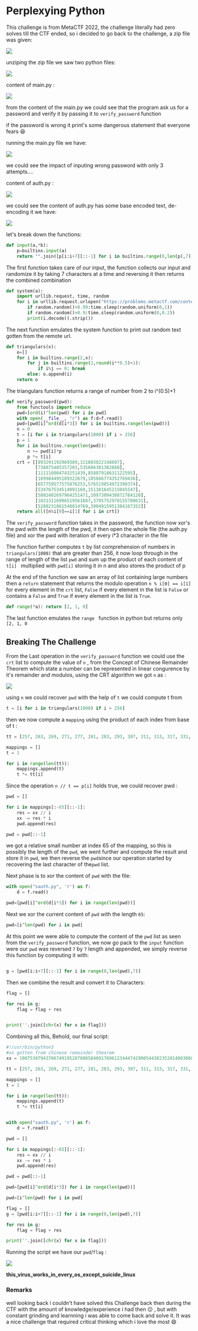 # Perplexying Python


This challenge is from MetaCTF 2022, the challenge literally had zero solves till the CTF ended, so i decided to go back to the challenge, a zip file was given:

![](https://Cyberguru1.github.io/posts/phoenix/files/1688632861897.png)

unziping the zip file we saw two python files:

![](https://Cyberguru1.github.io/posts/phoenix/files/1688632899815.png)


content of main.py :

![](https://Cyberguru1.github.io/posts/phoenix/files/1688632958188.png)

from the content of the main.py we could see that the program ask us for a password and verify it by passing it to `verify_password` function

if the password is wrong it print's some dangerous statement that everyone fears 😆 

running the main.py file we have:

 ![](https://Cyberguru1.github.io/posts/phoenix/files/1688636213097.png)

we could see the impact of inputing wrong password with only 3 attempts....

content of auth.py :

 ![](https://Cyberguru1.github.io/posts/phoenix/files/1688633003608.png)

we could see the content of auth.py has some base encoded text, de-encoding it we have:

![](https://Cyberguru1.github.io/posts/phoenix/files/1688633121815.png)

let's break down the functions:


```python
def input(a,*b):
    p=builtins.input(a)
    return "".join([p[i:i+7][::-1] for i in builtins.range(0,len(p),7)])
```

The first function takes care of our input, the function collects our input and randomize it by taking 7 characters at a time and reversing it then returns the combined combination

```python
def system(a):
    import urllib.request, time, random
    for i in urllib.request.urlopen("https://problems.metactf.com/content/perplexing_python/rmrf.txt"):
        if random.random()>0.99:time.sleep(random.uniform(0,1))
        if random.random()>0.9:time.sleep(random.uniform(0,0.2))
        print(i.decode().strip())
```

The next function emulates the system function to print out random text gotten from the remote url.

```python
def triangulars(x):
    o=[]
    for i in builtins.range(2,x):
        for j in builtins.range(2,round(i**0.5)+1):
            if i%j == 0: break
        else: o.append(i)
    return o  
```

The triangulars function returns a range of number from 2 to i^(0.5)+1

```python
def verify_password(pwd):
    from functools import reduce
    pwd=[ord(i)^len(pwd) for i in pwd]
    with open(__file__, "r") as f:d=f.read()
    pwd=[pwd[i]^ord(d[i*3]) for i in builtins.range(len(pwd))]
    n = 0
    t = [i for i in triangulars(1000) if i > 256]
    p = 1
    for i in builtins.range(len(pwd)):
        n += pwd[i]*p
        p *= t[i]
    crt = [[893291192969389,321083022148697],
           [738075405357203,535606301382888],
           [111116004743251439,85887918631122595],
           [189984495189322679,105666774352769436],
           [657759577575876253,576519854972390374],
           [534767534514091169,151381645215045547],
           [5802402697964251471,1097309430872784120],
           [10313116996519561687,3795752970155700631],
           [5280231861548814769,3904915951384167352]]
    return all([n%i[0]==i[1] for i in crt])
```

The `verify_password` function takes in the password, the function now xor's the pwd with the length of the pwd, it then open the whole file (the auth.py file) and xor the pwd with iteration of every i*3 character in the file

The function further computes `t`  by list comprehension of numbers in `triangulars(1000)` that are greater than 256, it now loop through in the range of length of the list   `pwd`  and sum up the product of each content of `t[i] ` multiplied with `pwd[i]` storing it in n and also stores the product of p

At the end of the function we saw an array of list containing large numbers then a `return` statement that returns the  modulo operation `n % i[0] == i[1]` for every element in the `crt` list, `False` if every element in the list is `False` or contains a `False`  and `True` if every element in the list is `True`.

```python
def range(*a): return [2, 1, 0]
```

The last function emulates the `range ` function in python but returns only `[2, 1, 0`

## **Breaking The Challenge**



From the Last operation in the `verify_password` function we could use the `crt` list to compute the value of `n` , from the Concept of Chinese Remainder Theorem which state a number can be represented in linear congurence by it's remainder and modulos, using the CRT algorithm we got `n` as :

![](https://Cyberguru1.github.io/posts/phoenix/files/1688646355405.png)

using `n` we could recover `pwd` with the help of `t` we could compute t from

```python
t = [i for i in triangulars(1000) if i > 256]
```

then we now compute a `mapping` using the product of each index from base of t :

```python
tt = [257, 263, 269, 271, 277, 281, 283, 293, 307, 311, 313, 317, 331, 337, 347, 349, 353, 359, 367, 373, 379, 383, 389, 397, 401, 409, 419, 421, 431, 433, 439, 443, 449, 457, 461, 463, 467, 479, 487, 491, 499, 503, 509, 521, 523, 541, 547, 557, 563, 569, 571, 577, 587, 593, 599, 601, 607, 613, 617, 619, 631, 641, 643, 647, 653, 659, 661, 673, 677, 683, 691, 701, 709, 719, 727, 733, 739, 743, 751, 757, 761, 769, 773, 787, 797, 809, 811, 821, 823, 827, 829, 839, 853, 857, 859, 863, 877, 881, 883, 887, 907, 911, 919, 929, 937, 941, 947, 953, 967, 971, 977, 983, 991, 997]

mappings = []
t = 1

for i in range(len(tt)):
    mappings.append(t)
    t *= tt[i]
```

Since the operation `n // t == p[i]`  holds true, we could recover pwd :

```python
pwd = []

for i in mappings[:-65][::-1]:
    res = xx // i
    xx -= res * i 
    pwd.append(res)

pwd = pwd[::-1]

```

we got a relative small number at index 65 of the mapping, so this is possibly the length of the `pwd`, we went further and  compute the result and store it in `pwd`, we then reverse the `pwd`since our operation started by recovering the last character of the`pwd` list.

Next phase is to xor the content of `pwd` with the file:

```python
with open("sauth.py", 'r') as f:
    d = f.read()

pwd=[pwd[i]^ord(d[i*3]) for i in range(len(pwd))]

```

Next we xor the current content of `pwd` with the length `65`:

```python
pwd=[i^len(pwd) for i in pwd]

```

At this point we were able to compute the content of the `pwd` list as seen from the `verify_password` function, we now go pack to the `input` function were our `pwd` was reversed  `7` by `7` length and appended, we simply reverse this function by computing it with: 

```python

g = [pwd[i:i+7][::-1] for i in range(0,len(pwd),7)]


```

Then we combine the result and convert it to Characters:

```python
flag = []

for res in g:
    flag = flag + res


print(''.join([chr(x) for x in flag]))
```

Combining all this, Behold, our final script:

```python
#!/usr/bin/python3
#xx gotten from chinese remainder theorem
xx = 1007530794370674919528700858409178961234447429005443823520140030680322196270661110990236896504373773579753972016930268730878278

tt = [257, 263, 269, 271, 277, 281, 283, 293, 307, 311, 313, 317, 331, 337, 347, 349, 353, 359, 367, 373, 379, 383, 389, 397, 401, 409, 419, 421, 431, 433, 439, 443, 449, 457, 461, 463, 467, 479, 487, 491, 499, 503, 509, 521, 523, 541, 547, 557, 563, 569, 571, 577, 587, 593, 599, 601, 607, 613, 617, 619, 631, 641, 643, 647, 653, 659, 661, 673, 677, 683, 691, 701, 709, 719, 727, 733, 739, 743, 751, 757, 761, 769, 773, 787, 797, 809, 811, 821, 823, 827, 829, 839, 853, 857, 859, 863, 877, 881, 883, 887, 907, 911, 919, 929, 937, 941, 947, 953, 967, 971, 977, 983, 991, 997]

mappings = []
t = 1

for i in range(len(tt)):
    mappings.append(t)
    t *= tt[i]


with open("sauth.py", 'r') as f:
    d = f.read()

pwd = []

for i in mappings[:-65][::-1]:
    res = xx // i
    xx -= res * i 
    pwd.append(res)

pwd = pwd[::-1]

pwd=[pwd[i]^ord(d[i*3]) for i in range(len(pwd))]

pwd=[i^len(pwd) for i in pwd]

flag = []
g = [pwd[i:i+7][::-1] for i in range(0,len(pwd),7)]

for res in g:
    flag = flag + res

print(''.join([chr(x) for x in flag])) 
```

Running the script we have our `pwd`/`flag` :

 ![](https://Cyberguru1.github.io/posts/phoenix/files/1688647404643.png)

**this_virus_works_in_every_os_except_suicide_linux**

### **Remarks**

well looking back i couldn't have solved this Challenge back then during the CTF with the amount of knowledge/experience i had then 😕 , but with constant grinding and learnning i was able to come back and solve it. It was a nice challenge that required critical thinking which i love the most 😄
